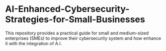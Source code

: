 # AI-Enhanced-Cybersecurity-Strategies-for-Small-Businesses
This repository provides a practical guide for small and medium-sized enterprises (SMEs) to improve their cybersecurity system and how enhance it with the integration of A.I.
